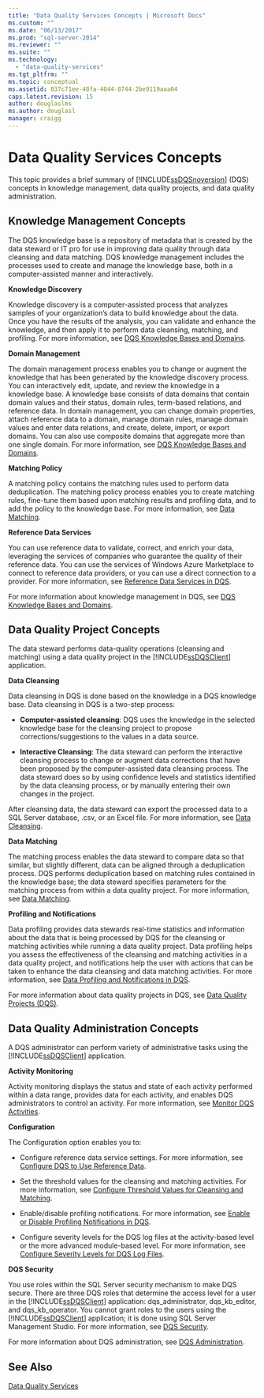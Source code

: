 ```yaml
---
title: "Data Quality Services Concepts | Microsoft Docs"
ms.custom: ""
ms.date: "06/13/2017"
ms.prod: "sql-server-2014"
ms.reviewer: ""
ms.suite: ""
ms.technology: 
  - "data-quality-services"
ms.tgt_pltfrm: ""
ms.topic: conceptual
ms.assetid: 837c71ee-48fa-4044-8744-2be9119aaa04
caps.latest.revision: 15
author: douglaslms
ms.author: douglasl
manager: craigg
---
```

# Data Quality Services Concepts
  This topic provides a brief summary of [!INCLUDE[ssDQSnoversion](../includes/ssdqsnoversion-md.md)] (DQS) concepts in knowledge management, data quality projects, and data quality administration.  
  
##  <a name="Knowledge"></a> Knowledge Management Concepts  
 The DQS knowledge base is a repository of metadata that is created by the data steward or IT pro for use in improving data quality through data cleansing and data matching. DQS knowledge management includes the processes used to create and manage the knowledge base, both in a computer-assisted manner and interactively.  
  
 **Knowledge Discovery**  
  
 Knowledge discovery is a computer-assisted process that analyzes samples of your organization’s data to build knowledge about the data. Once you have the results of the analysis, you can validate and enhance the knowledge, and then apply it to perform data cleansing, matching, and profiling. For more information, see [DQS Knowledge Bases and Domains](../../2014/data-quality-services/dqs-knowledge-bases-and-domains.md).  
  
 **Domain Management**  
  
 The domain management process enables you to change or augment the knowledge that has been generated by the knowledge discovery process. You can interactively edit, update, and review the knowledge in a knowledge base. A knowledge base consists of data domains that contain domain values and their status, domain rules, term-based relations, and reference data. In domain management, you can change domain properties, attach reference data to a domain, manage domain rules, manage domain values and enter data relations, and create, delete, import, or export domains. You can also use composite domains that aggregate more than one single domain. For more information, see [DQS Knowledge Bases and Domains](../../2014/data-quality-services/dqs-knowledge-bases-and-domains.md).  
  
 **Matching Policy**  
  
 A matching policy contains the matching rules used to perform data deduplication. The matching policy process enables you to create matching rules, fine-tune them based upon matching results and profiling data, and to add the policy to the knowledge base. For more information, see [Data Matching](../../2014/data-quality-services/data-matching.md).  
  
 **Reference Data Services**  
  
 You can use reference data to validate, correct, and enrich your data, leveraging the services of companies who guarantee the quality of their reference data. You can use the services of Windows Azure Marketplace to connect to reference data providers, or you can use a direct connection to a provider. For more information, see [Reference Data Services in DQS](../../2014/data-quality-services/reference-data-services-in-dqs.md).  
  
 For more information about knowledge management in DQS, see [DQS Knowledge Bases and Domains](../../2014/data-quality-services/dqs-knowledge-bases-and-domains.md).  
  
##  <a name="Projects"></a> Data Quality Project Concepts  
 The data steward performs data-quality operations (cleansing and matching) using a data quality project in the [!INCLUDE[ssDQSClient](../includes/ssdqsclient-md.md)] application.  
  
 **Data Cleansing**  
  
 Data cleansing in DQS is done based on the knowledge in a DQS knowledge base. Data cleansing in DQS is a two-step process:  
  
-   **Computer-assisted cleansing**: DQS uses the knowledge in the selected knowledge base for the cleansing project to propose corrections/suggestions to the values in a data source.  
  
-   **Interactive Cleansing**: The data steward can perform the interactive cleansing process to change or augment data corrections that have been proposed by the computer-assisted data cleansing process. The data steward does so by using confidence levels and statistics identified by the data cleansing process, or by manually entering their own changes in the project.  
  
 After cleansing data, the data steward can export the processed data to a SQL Server database, .csv, or an Excel file. For more information, see [Data Cleansing](../../2014/data-quality-services/data-cleansing.md).  
  
 **Data Matching**  
  
 The matching process enables the data steward to compare data so that similar, but slightly different, data can be aligned through a deduplication process. DQS performs deduplication based on matching rules contained in the knowledge base; the data steward specifies parameters for the matching process from within a data quality project. For more information, see [Data Matching](../../2014/data-quality-services/data-matching.md).  
  
 **Profiling and Notifications**  
  
 Data profiling provides data stewards real-time statistics and information about the data that is being processed by DQS for the cleansing or matching activities while running a data quality project. Data profiling helps you assess the effectiveness of the cleansing and matching activities in a data quality project, and notifications help the user with actions that can be taken to enhance the data cleansing and data matching activities. For more information, see [Data Profiling and Notifications in DQS](../../2014/data-quality-services/data-profiling-and-notifications-in-dqs.md).  
  
 For more information about data quality projects in DQS, see [Data Quality Projects &#40;DQS&#41;](../../2014/data-quality-services/data-quality-projects-dqs.md).  
  
##  <a name="Admin"></a> Data Quality Administration Concepts  
 A DQS administrator can perform variety of administrative tasks using the [!INCLUDE[ssDQSClient](../includes/ssdqsclient-md.md)] application.  
  
 **Activity Monitoring**  
  
 Activity monitoring displays the status and state of each activity performed within a data range, provides data for each activity, and enables DQS administrators to control an activity. For more information, see [Monitor DQS Activities](../../2014/data-quality-services/monitor-dqs-activities.md).  
  
 **Configuration**  
  
 The Configuration option enables you to:  
  
-   Configure reference data service settings. For more information, see [Configure DQS to Use Reference Data](../../2014/data-quality-services/configure-dqs-to-use-reference-data.md).  
  
-   Set the threshold values for the cleansing and matching activities. For more information, see [Configure Threshold Values for Cleansing and Matching](../../2014/data-quality-services/configure-threshold-values-for-cleansing-and-matching.md).  
  
-   Enable/disable profiling notifications. For more information, see [Enable or Disable Profiling Notifications in DQS](../../2014/data-quality-services/enable-or-disable-profiling-notifications-in-dqs.md).  
  
-   Configure severity levels for the DQS log files at the activity-based level or the more advanced module-based level. For more information, see [Configure Severity Levels for DQS Log Files](../../2014/data-quality-services/configure-severity-levels-for-dqs-log-files.md).  
  
 **DQS Security**  
  
 You use roles within the SQL Server security mechanism to make DQS secure. There are three DQS roles that determine the access level for a user in the [!INCLUDE[ssDQSClient](../includes/ssdqsclient-md.md)] application: dqs_administrator, dqs_kb_editor, and dqs_kb_operator. You cannot grant roles to the users using the [!INCLUDE[ssDQSClient](../includes/ssdqsclient-md.md)] application; it is done using SQL Server Management Studio. For more information, see [DQS Security](../../2014/data-quality-services/dqs-security.md).  
  
 For more information about DQS administration, see [DQS Administration](../../2014/data-quality-services/dqs-administration.md).  
  
## See Also  
 [Data Quality Services](../../2014/data-quality-services/data-quality-services.md)  
  
  
